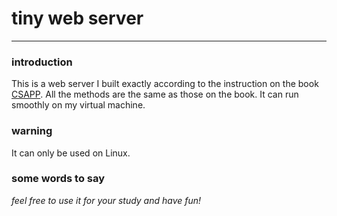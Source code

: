 # tiny web server
---
### introduction
This is a web server I built exactly according to the instruction on the book [CSAPP](https://hansimov.gitbook.io/csapp/). All the methods are the same as those on the book. It can run smoothly on my virtual machine.
### warning
It can only be used on Linux.
### some words to say
_feel free to use it for your study and have fun!_
